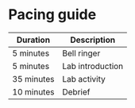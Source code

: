 # Pacing guide

Duration|Description
-|-
5 minutes|Bell ringer
5 minutes|Lab introduction
35 minutes|Lab activity
10 minutes|Debrief

